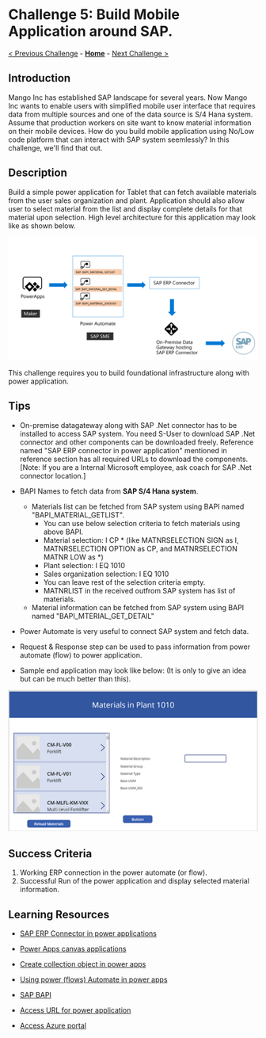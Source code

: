 # Challenge 5: Build Mobile Application around SAP. 

[< Previous Challenge](./04-BusinessContinuity-and-DR.md) - **[Home](../README.md)** - [Next Challenge >](./06-Start-Stop-Automation.md)

## Introduction

Mango Inc has established SAP landscape for several years. Now Mango Inc wants to enable users with simplified mobile user interface that requires data from multiple sources and one of the data source is S/4 Hana system. Assume that production workers on site want to know material information on their mobile devices. How do you build mobile application using No/Low code platform that can interact with SAP system seemlessly? In this challenge, we'll find that out.

## Description

Build a simple power application for Tablet that can  fetch available materials from the user sales organization and plant. Application should also allow user to select material from the list and display complete details for that material upon selection. High level architecture for this application may look like as shown below. 

![](Images/Challenge5-SampleArchiteture.png)

This challenge requires you to build foundational infrastructure along with power application. 

## Tips

- On-premise datagateway along with SAP .Net connector has to be installed to access SAP system. You need S-User to download SAP .Net connector and other components can be downloaded freely. Reference named "SAP ERP connector in power application" mentioned in reference section has all required URLs to download the components. [Note: If you are a Internal Microsoft employee, ask coach for SAP .Net connector location.]
- BAPI Names to fetch data from **SAP S/4 Hana system**.
	- Materials list can be fetched from SAP system using BAPI named "BAPI_MATERIAL_GETLIST".
		- You can use below selection criteria to fetch materials using above BAPI.
		- Material selection: I CP * (like MATNRSELECTION SIGN as I, MATNRSELECTION OPTION as CP, and MATNRSELECTION MATNR LOW as *)
		- Plant selection: I EQ 1010
		- Sales organization selection: I EQ 1010
		- You can leave rest of the selection criteria empty. 
		- MATNRLIST in the received outfrom SAP system has list of materials. 
	- Material information can be fetched from SAP system using BAPI named "BAPI_MTERIAL_GET_DETAIL"

- Power Automate is very useful to connect SAP system and fetch data. 
- Request & Response step can be used to pass information from power automate (flow) to power application. 
- Sample end application may look like below: (It is only to give an idea but can be much better than this).

![](Images/Challenge5-SampleApplicationScreen.png)

## Success Criteria

1. Working ERP connection in the power automate (or flow).
2. Successful Run of the power application and display selected material information. 

## Learning Resources

- [SAP ERP Connector in power applications](https://powerapps.microsoft.com/en-us/blog/introducing-the-sap-erp-connector/)

- [Power Apps canvas applications](https://docs.microsoft.com/en-us/powerapps/maker/canvas-apps/) 

- [Create collection object in power apps](https://docs.microsoft.com/en-us/powerapps/maker/canvas-apps/create-update-collection)

- [Using power (flows) Automate in power apps](https://docs.microsoft.com/en-us/powerapps/maker/canvas-apps/using-logic-flows)

- [SAP BAPI](https://help.sap.com/doc/saphelp_nw73/7.3.16/en-US/4d/c89000ebfc5a9ee10000000a42189b/content.htm?no_cache=true)

- [Access URL for power application](https://make.powerapps.com/)

- [Access Azure portal](https://portal.azure.com/) 




